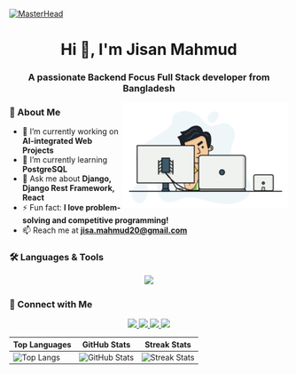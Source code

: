 [![MasterHead](https://user-images.githubusercontent.com/52650290/164152607-6da6cff8-0c95-468d-ab39-80c775b23c2a.png)](http://ww38.rishavchanda.io/)
<h1 align="center">Hi 👋, I'm Jisan Mahmud</h1>
<h3 align="center">A passionate Backend Focus Full Stack developer from Bangladesh</h3>

<p align="right">
  <img src="https://raw.githubusercontent.com/parth-27/parth-27/master/dev.gif" alt="Coding" width="300" align="right"/>
</p>

### 🌱 About Me
- 🔭 I’m currently working on **AI-integrated Web Projects**
- 🌱 I’m currently learning **PostgreSQL**
- 💬 Ask me about **Django, Django Rest Framework, React**
- ⚡ Fun fact: **I love problem-solving and competitive programming!**
- 📫 Reach me at **jisa.mahmud20@gmail.com**


### 🛠️ Languages & Tools  
<p align="center">
  <img src="https://skillicons.dev/icons?i=django,python,postgresql,redis,nginx,git,github,cpp,tailwind,react,html,css,js,mysql,sqlite" />
</p>


### 🔗 Connect with Me  
<p align="center">
  <a href="https://linkedin.com/in/jisan-mahmud-b04064293/" target="_blank">
    <img src="https://img.shields.io/badge/LinkedIn-%230A66C2.svg?&style=for-the-badge&logo=linkedin&logoColor=white" />
  </a>
  <a href="https://fb.com/jisanmahmud23" target="_blank">
    <img src="https://img.shields.io/badge/Facebook-%231877F2.svg?&style=for-the-badge&logo=facebook&logoColor=white" />
  </a>
  <a href="https://codeforces.com/profile/jisa.mahmud20" target="_blank">
    <img src="https://img.shields.io/badge/Codeforces-%23FFCC00.svg?&style=for-the-badge&logo=codeforces&logoColor=black" />
  </a>
  <a href="https://www.leetcode.com/jisan923" target="_blank">
    <img src="https://img.shields.io/badge/LeetCode-%23FFA116.svg?&style=for-the-badge&logo=leetcode&logoColor=black" />
  </a>
</p>


| Top Languages | GitHub Stats | Streak Stats |
|--------------|-------------|-------------|
| ![Top Langs](https://github-readme-stats.vercel.app/api/top-langs?username=jisan-mahmud&show_icons=true&locale=en&layout=compact) | ![GitHub Stats](https://github-readme-stats.vercel.app/api?username=jisan-mahmud&show_icons=true&locale=en) | ![Streak Stats](https://github-readme-streak-stats.herokuapp.com/?user=jisan-mahmud&) |

